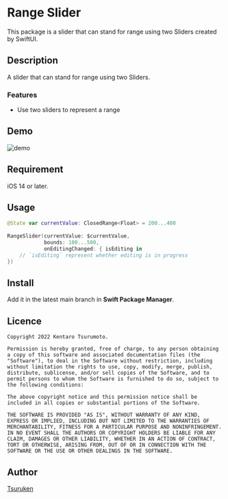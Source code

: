 Range Slider
====

This package is a slider that can stand for range using two Sliders created by SwiftUI.

## Description

A slider that can stand for range using two Sliders.

### Features

* Use two sliders to represent a range

## Demo
![demo](https://user-images.githubusercontent.com/15685633/159162771-3a7d829e-6b4b-4e6f-89b4-2627fdcdad14.gif)

## Requirement
iOS 14 or later.

## Usage

``` swift
@State var currentValue: ClosedRange<Float> = 200...400
    
RangeSlider(currentValue: $currentValue,
            bounds: 100...500,
            onEditingChanged: { isEditing in
    // `isEditing` represent whether editing is in progress
})
```

## Install
Add it in the latest main branch in **Swift Package Manager**.

## Licence

```
Copyright 2022 Kentaro Tsurumoto.

Permission is hereby granted, free of charge, to any person obtaining a copy of this software and associated documentation files (the "Software"), to deal in the Software without restriction, including without limitation the rights to use, copy, modify, merge, publish, distribute, sublicense, and/or sell copies of the Software, and to permit persons to whom the Software is furnished to do so, subject to the following conditions:

The above copyright notice and this permission notice shall be included in all copies or substantial portions of the Software.

THE SOFTWARE IS PROVIDED "AS IS", WITHOUT WARRANTY OF ANY KIND, EXPRESS OR IMPLIED, INCLUDING BUT NOT LIMITED TO THE WARRANTIES OF MERCHANTABILITY, FITNESS FOR A PARTICULAR PURPOSE AND NONINFRINGEMENT. IN NO EVENT SHALL THE AUTHORS OR COPYRIGHT HOLDERS BE LIABLE FOR ANY CLAIM, DAMAGES OR OTHER LIABILITY, WHETHER IN AN ACTION OF CONTRACT, TORT OR OTHERWISE, ARISING FROM, OUT OF OR IN CONNECTION WITH THE SOFTWARE OR THE USE OR OTHER DEALINGS IN THE SOFTWARE.
```

## Author

[Tsuruken](https://github.com/tsuruken0802)
